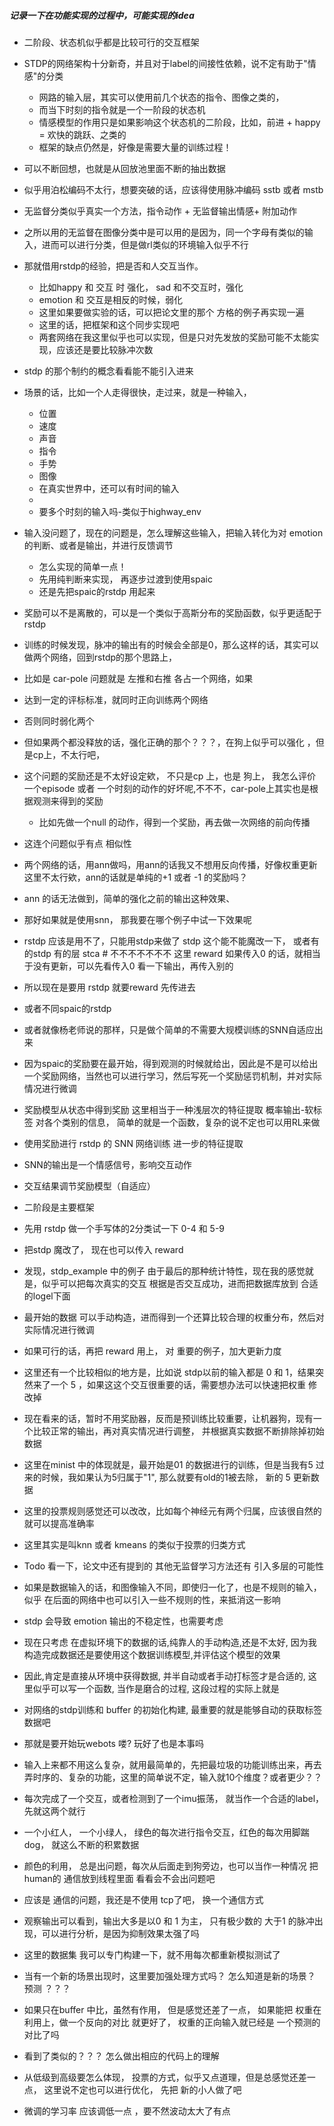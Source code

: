 ##### 记录一下在功能实现的过程中，可能实现的idea

+ 二阶段、状态机似乎都是比较可行的交互框架

+ STDP的网络架构十分新奇，并且对于label的间接性依赖，说不定有助于"情感"的分类

    + 网路的输入层，其实可以使用前几个状态的指令、图像之类的，
    + 而当下时刻的指令就是一个一阶段的状态机
    + 情感模型的作用只是如果影响这个状态机的二阶段，比如，前进 + happy = 欢快的跳跃、之类的

    - 框架的缺点仍然是，好像是需要大量的训练过程！

+ 可以不断回想，也就是从回放池里面不断的抽出数据

+ 似乎用泊松编码不太行，想要突破的话，应该得使用脉冲编码 sstb 或者 mstb

+ 无监督分类似乎真实一个方法，指令动作 + 无监督输出情感+ 附加动作

+ 之所以用的无监督在图像分类中是可以用的是因为，同一个字母有类似的输入，进而可以进行分类，但是做rl类似的环境输入似乎不行

+ 那就借用rstdp的经验，把是否和人交互当作。 
    + 比如happy 和 交互 时 强化， sad 和不交互时，强化
    + emotion 和 交互是相反的时候，弱化 
    + 这里如果要做实验的话，可以把论文里的那个 方格的例子再实现一遍
    + 这里的话，把框架和这个同步实现吧
    + 两套网络在我这里似乎也可以实现，但是只对先发放的奖励可能不太能实现，应该还是要比较脉冲次数

+ stdp 的那个制约的概念看看能不能引入进来

+ 场景的话，比如一个人走得很快，走过来，就是一种输入，

    + 位置
    + 速度
    + 声音
    + 指令
    + 手势
    + 图像
    + 在真实世界中，还可以有时间的输入
    + 
    +  要多个时刻的输入吗-类似于highway_env

+ 输入没问题了，现在的问题是，怎么理解这些输入，把输入转化为对 emotion的判断、或者是输出，并进行反馈调节
    + 怎么实现的简单一点！
    + 先用纯判断来实现， 再逐步过渡到使用spaic
    + 还是先把spaic的rstdp 用起来

+ 奖励可以不是离散的，可以是一个类似于高斯分布的奖励函数，似乎更适配于rstdp


+ 训练的时候发现，脉冲的输出有的时候会全部是0，那么这样的话，其实可以做两个网络，回到rstdp的那个思路上，
+ 比如是 car-pole 问题就是 左推和右推 各占一个网络，如果
+ 达到一定的评标标准，就同时正向训练两个网络
+ 否则同时弱化两个
+ 但如果两个都没释放的话，强化正确的那个？？？，在狗上似乎可以强化 ，但是cp上，不太行吧，
+ 这个问题的奖励还是不太好设定欸， 不只是cp 上，也是 狗上， 我怎么评价一个episode 或者 一个时刻的动作的好坏呢,不不不，car-pole上其实也是根据观测来得到的奖励
    + 比如先做一个null 的动作，得到一个奖励，再去做一次网络的前向传播
+ 这连个问题似乎有点 相似性


+ 两个网络的话，用ann做吗，用ann的话我又不想用反向传播，好像权重更新这里不太行欸，ann的话就是单纯的+1 或者 -1 的奖励吗？
+ ann 的话无法做到，简单的强化之前的输出这种效果、
+ 那好如果就是使用snn， 那我要在哪个例子中试一下效果呢


+ rstdp 应该是用不了，只能用stdp来做了 stdp 这个能不能魔改一下， 或者有的stdp 有的层 stca # 不不不不不不不 这里 reward 如果传入0 的话，就相当于没有更新，可以先看传入0 看一下输出，再传入别的

+ 所以现在是要用 rstdp 就要reward 先传进去
+ 或者不同spaic的rstdp

+ 或者就像杨老师说的那样，只是做个简单的不需要大规模训练的SNN自适应出来

+ 因为spaic的奖励要在最开始，得到观测的时候就给出，因此是不是可以给出一个奖励网络，当然也可以进行学习，然后写死一个奖励惩罚机制，并对实际情况进行微调

+ 奖励模型从状态中得到奖励   这里相当于一种浅层次的特征提取 概率输出-软标签 对各个类别的信息， 简单的就是一个函数，复杂的说不定也可以用RL来做

+ 使用奖励进行 rstdp 的 SNN 网络训练  进一步的特征提取

+ SNN的输出是一个情感信号，影响交互动作

+ 交互结果调节奖励模型（自适应）

+ 二阶段是主要框架

+ 先用 rstdp 做一个手写体的2分类试一下 0-4 和 5-9

+ 把stdp 魔改了， 现在也可以传入 reward

+ 发现，stdp_example 中的例子 由于最后的那种统计特性，现在我的感觉就是，似乎可以把每次真实的交互 根据是否交互成功，进而把数据库放到 合适的logel下面

+ 最开始的数据 可以手动构造，进而得到一个还算比较合理的权重分布，然后对实际情况进行微调

+ 如果可行的话，再把 reward 用上， 对  重要的例子，加大更新力度

+ 这里还有一个比较相似的地方是，比如说 stdp以前的输入都是 0 和 1，结果突然来了一个 5 ，如果这这个交互很重要的话，需要想办法可以快速把权重 修改掉

+ 现在看来的话，暂时不用奖励器，反而是预训练比较重要，让机器狗，现有一个比较正常的输出，再对真实情况进行调整， 并根据真实数据不断排除掉初始数据

+ 这里在minist 中的体现就是，最开始是01 的数据进行的训练，但是当我有5 过来的时候，我如果认为5归属于"1", 那么就要有old的1被去除， 新的 5 更新数据

+ 这里的投票规则感觉还可以改改，比如每个神经元有两个归属，应该很自然的就可以提高准确率

+ 这里其实是叫knn 或者 kmeans 的类似于投票的归类方式

+ Todo  看一下，论文中还有提到的 其他无监督学习方法还有 引入多层的可能性

+ 如果是数据输入的话，和图像输入不同，即使归一化了，也是不规则的输入，似乎 在后面的网络中也可以引入一些不规则的性，来抵消这一影响

+ stdp 会导致 emotion 输出的不稳定性，也需要考虑

+ 现在只考虑 在虚拟环境下的数据的话,纯靠人的手动构造,还是不太好, 因为我构造完成数据还是要使用这个数据训练模型,并评估这个模型的效果

+ 因此,肯定是直接从环境中获得数据, 并半自动或者手动打标签才是合适的, 这里似乎可以写一个函数, 当作是磨合的过程, 这段过程的实际上就是

+ 对网络的stdp训练和 buffer 的初始化构建, 最重要的就是能够自动的获取标签数据吧

+ 那就是要开始玩webots 喽? 玩好了也是本事吗

+ 输入上来都不用这么复杂，就用最简单的，先把最垃圾的功能训练出来，再去弄时序的、复杂的功能，这里的简单说不定，输入就10个维度？或者更少？？

+ 每次完成了一个交互，或者检测到了一个imu振荡， 就当作一个合适的label，先就这两个就行

+ 一个小红人， 一个小绿人， 绿色的每次进行指令交互，红色的每次用脚踹dog， 就这么不断的积累数据

+ 颜色的利用， 总是出问题，每次从后面走到狗旁边，也可以当作一种情况 把human的 通信放到线程里面 看看会不会出问题吧

+ 应该是 通信的问题，我还是不使用 tcp了吧， 换一个通信方式

+ 观察输出可以看到，输出大多是以0 和 1 为主， 只有极少数的 大于1 的脉冲出现，可以进行分析，是因为抑制效果太强了吗

+ 这里的数据集 我可以专门构建一下，就不用每次都重新模拟测试了

+ 当有一个新的场景出现时，这里要加强处理方式吗？ 怎么知道是新的场景？ 预测 ？？？

+ 如果只在buffer 中比，虽然有作用， 但是感觉还差了一点， 如果能把 权重在利用上，做一个反向的对比 就更好了， 权重的正向输入就已经是 一个预测的对比了吗

+ 看到了类似的？？？ 怎么做出相应的代码上的理解

+ 从低级到高级要怎么体现， 投票的方式，似乎又点道理，但是总感觉还差一点， 这里说不定也可以进行优化， 先把 新的小人做了吧

+ 微调的学习率 应该调低一点 ，要不然波动太大了有点